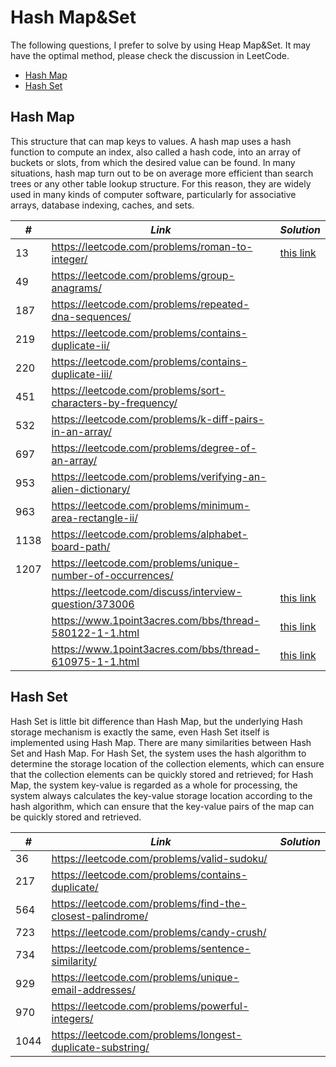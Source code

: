 # Hash Map&Set

The following questions, I prefer to solve by using Heap Map&Set. It may have the optimal method, please check the discussion in LeetCode.  

* [Hash Map](##Hash-Map)
* [Hash Set](##Hash-Set)

## Hash Map

This structure that can map keys to values. A hash map uses a hash function to compute an index, also called a hash code, into an array of buckets or slots, from which the desired value can be found. In many situations, hash map turn out to be on average more efficient than search trees or any other table lookup structure. For this reason, they are widely used in many kinds of computer software, particularly for associative arrays, database indexing, caches, and sets.

| *#* | *Link* |*Solution* |
| ---- | --------------------------------- | --------------------------------- |
| 13 | https://leetcode.com/problems/roman-to-integer/ | [this link](../practice/solution/0013_roman_to_integer.java)|
| 49 | https://leetcode.com/problems/group-anagrams/ | |
| 187 | https://leetcode.com/problems/repeated-dna-sequences/ | |
| 219 | https://leetcode.com/problems/contains-duplicate-ii/ | |
| 220 | https://leetcode.com/problems/contains-duplicate-iii/ | |
| 451 | https://leetcode.com/problems/sort-characters-by-frequency/ | |
| 532 | https://leetcode.com/problems/k-diff-pairs-in-an-array/ | |
| 697 | https://leetcode.com/problems/degree-of-an-array/ | |
| 953 | https://leetcode.com/problems/verifying-an-alien-dictionary/ | |
| 963 | https://leetcode.com/problems/minimum-area-rectangle-ii/ | |
| 1138 | https://leetcode.com/problems/alphabet-board-path/ | |
| 1207 | https://leetcode.com/problems/unique-number-of-occurrences/ | |
| | https://leetcode.com/discuss/interview-question/373006 | [this link](../practice/amazon/favorite_genres.py) |
| | https://www.1point3acres.com/bbs/thread-580122-1-1.html | [this link](../practice/amazon/user_based_recommendation_system.py)|
| | https://www.1point3acres.com/bbs/thread-610975-1-1.html | [this link](../practice/tusimple/throttling_gateway.py) |

## Hash Set

Hash Set is little bit difference than Hash Map, but the underlying Hash storage mechanism is exactly the same, even Hash Set itself is implemented using Hash Map. There are many similarities between Hash Set and Hash Map. For Hash Set, the system uses the hash algorithm to determine the storage location of the collection elements, which can ensure that the collection elements can be quickly stored and retrieved; for Hash Map, the system key-value is regarded as a whole for processing, the system always calculates the key-value storage location according to the hash algorithm, which can ensure that the key-value pairs of the map can be quickly stored and retrieved.

| *#* | *Link* |*Solution* |
| ---- | --------------------------------- | --------------------------------- |
| 36 | https://leetcode.com/problems/valid-sudoku/ | |
| 217 | https://leetcode.com/problems/contains-duplicate/ | |
| 564 | https://leetcode.com/problems/find-the-closest-palindrome/ | |
| 723 | https://leetcode.com/problems/candy-crush/ | |
| 734 | https://leetcode.com/problems/sentence-similarity/ | |
| 929 | https://leetcode.com/problems/unique-email-addresses/ | |
| 970 | https://leetcode.com/problems/powerful-integers/ | |
| 1044 | https://leetcode.com/problems/longest-duplicate-substring/ | |
